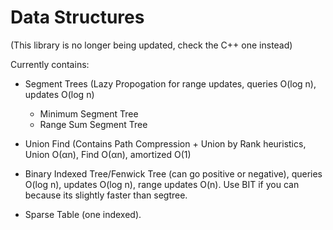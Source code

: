 # Data Structures

(This library is no longer being updated, check the C++ one instead)

Currently contains:

* Segment Trees (Lazy Propogation for range updates, queries O(log n), updates O(log n)
   * Minimum Segment Tree
   * Range Sum Segment Tree

* Union Find (Contains Path Compression + Union by Rank heuristics, Union O(αn), Find O(αn), amortized O(1)

* Binary Indexed Tree/Fenwick Tree (can go positive or negative), queries O(log n), updates O(log n), range updates O(n). Use BIT if you can because its slightly faster than segtree.

* Sparse Table (one indexed).
